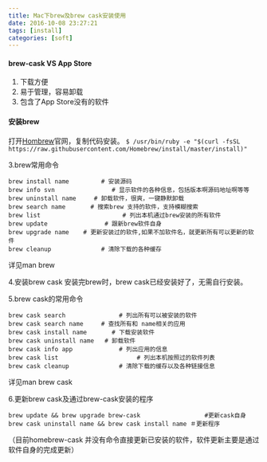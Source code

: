 ```yaml
---
title: Mac下brew及brew cask安装使用
date: 2016-10-08 23:27:21
tags: [install]
categories: [soft]
---
```

#### brew-cask VS App Store
1. 下载方便
2. 易于管理，容易卸载
3. 包含了App Store没有的软件

#### 安装brew
打开[Hombrew](http://brew.sh/)官网，复制代码安装。
`
$ /usr/bin/ruby -e "$(curl -fsSL https://raw.githubusercontent.com/Homebrew/install/master/install)"
`

3.brew常用命令
```
brew install name         # 安装源码
brew info svn                # 显示软件的各种信息，包括版本啊源码地址啊等等
brew uninstall name     # 卸载软件，很爽，一键静默卸载
brew search name       # 搜索brew 支持的软件，支持模糊搜索
brew list                       # 列出本机通过brew安装的所有软件
brew update                # 跟新brew软件自身
brew upgrade name    # 更新安装过的软件,如果不加软件名，就更新所有可以更新的软件
brew cleanup              # 清除下载的各种缓存
```
详见man brew

4.安装brew cask
安装完brew时，brew cask已经安装好了，无需自行安装。

5.brew cask的常用命令
```
brew cask search               # 列出所有可以被安装的软件
brew cask search name     # 查找所有和 name相关的应用
brew cask install name       # 下载安装软件
brew cask uninstall name   # 卸载软件
brew cask info app             # 列出应用的信息
brew cask list                      # 列出本机按照过的软件列表
brew cask cleanup              # 清除下载的缓存以及各种链接信息
```
详见man brew cask

6.更新brew cask及通过brew-cask安装的程序
```
brew update && brew upgrade brew-cask                  #更新cask自身
brew cask uninstall name && brew cask install name ＃更新程序
```
（目前homebrew-cask 并没有命令直接更新已安装的软件，软件更新主要是通过软件自身的完成更新）
